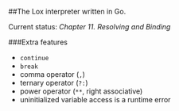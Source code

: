 ##The Lox interpreter written in Go.

Current status: 
*Chapter 11. Resolving and Binding*

###Extra features
* `continue` 
* `break`
* comma operator (`,`)
* ternary operator (`?:`)
* power operator (`**`, right associative)
* uninitialized variable access is a runtime error
